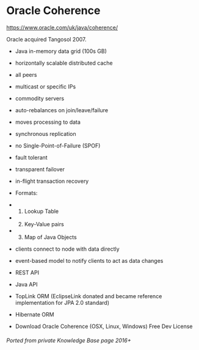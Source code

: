 # Oracle Coherence

https://www.oracle.com/uk/java/coherence/

Oracle acquired Tangosol 2007.

- Java in-memory data grid (100s GB)
- horizontally scalable distributed cache
- all peers
- multicast or specific IPs
- commodity servers
- auto-rebalances on join/leave/failure
- moves processing to data
- synchronous replication
- no Single-Point-of-Failure (SPOF)
- fault tolerant
- transparent failover
- in-flight transaction recovery


- Formats:
- 1. Lookup Table
- 2. Key-Value pairs
- 3. Map of Java Objects


- clients connect to node with data directly
- event-based model to notify clients to act as data changes
- REST API
- Java API
- TopLink ORM (EclipseLink donated and became reference implementation for JPA 2.0 standard)
- Hibernate ORM
- Download Oracle Coherence (OSX, Linux, Windows) Free Dev License

###### Ported from private Knowledge Base page 2016+

